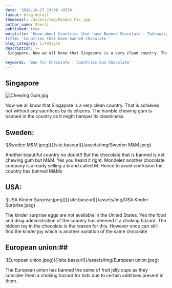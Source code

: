 ```yaml
---
date: '2018-10-27 19:06 +0530'
layout: blog_detail
thumbnail: /assets/img/Header Pic.jpg
author_name: Sherli
published: true
metatitle: 'Know about Countries that have Banned Chocolate - Toknowisgood '
title: 'Countries that have banned chocolate '
blog_category: LifeStyle
description: >-
 Singapore. Now we all know that Singapore is a very clean country. That is achieved not without any sacrifices by its citizens. The humble chewing gum is banned in the country as it might hamper its cleanliness.

keywords: 'Ban for Chocolate , Countries ban Chocolate'
---
```

## Singapore
![Chewing Gum.jpg]({{site.baseurl}}/assets/img/Chewing%20Gum.jpg)

Now we all know that Singapore is a very clean country. That is achieved not without any sacrifices by its citizens. The humble chewing gum is banned in the country as it might hamper its cleanliness. 

## Sweden:
![Sweden M&M.jpeg]({{site.baseurl}}/assets/img/Sweden M&M.jpeg)

Another beautiful country no doubt!! But the chocolate that is banned is not chewing gum but M&M. Yes you heard it right.  Mondelez another chocolate company is already selling a brand called M. Hence to avoid confusion the country has banned M&Ms

## USA:
![USA Kinder Surprise.jpeg]({{site.baseurl}}/assets/img/USA Kinder Surprise.jpeg)

The kinder surprise eggs are not available in the United States. Yes the food and drug administration of the country has deemed it a choking hazard. The hidden toy in the chocolate is the reason for this. However once can still find the kinder joy which is another variation of the same chocolate

## European union:##
![European union.jpeg]({{site.baseurl}}/assets/img/European union.jpeg)

The European union has banned the same of fruit jelly cups as they consider them a choking hazard for kids due to certain additives present in them.

